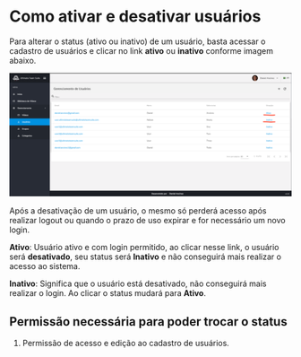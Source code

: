 # Como ativar e desativar usuários

Para alterar o status (ativo ou inativo) de um usuário, basta acessar o cadastro de usuários e clicar no link **ativo** 
ou **inativo** conforme imagem abaixo.

![Image of Yaktocat](/Images/UserStatus.png?raw=true)

Após a desativação de um usuário, o mesmo só perderá acesso após realizar logout ou quando o prazo de uso expirar e
for necessário um novo login.

**Ativo**: Usuário ativo e com login permitido, ao clicar nesse link, o usuário será **desativado**, seu status será **Inativo**
e não conseguirá mais realizar o acesso ao sistema.

**Inativo**: Significa que o usuário está desativado, não conseguirá mais realizar o login. Ao clicar o status mudará para **Ativo**.

## Permissão necessária para poder trocar o status
1. Permissão de acesso e edição ao cadastro de usuários.
